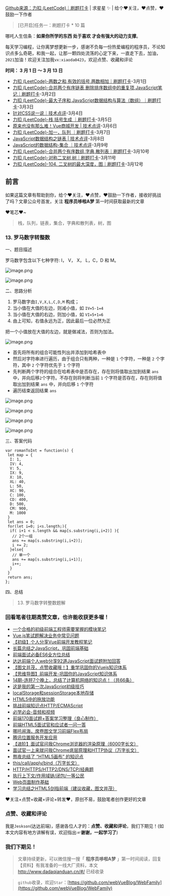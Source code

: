 [Github来源：力扣 (LeetCode)｜刷题打卡](https://github.com/webVueBlog/WebFamily) | 求星星 ✨ | 给个❤️关注，❤️点赞，❤️鼓励一下作者

> [已开启]任务一：刷题打卡 * 10 篇

哪吒人生信条：**如果你所学的东西 处于喜欢 才会有强大的动力支撑**。

每天学习编程，让你离梦想更新一步，感谢不负每一份热爱编程的程序员，不论知识点多么奇葩，和我一起，让那一颗四处流荡的心定下来，一直走下去，加油，`2021`加油！欢迎关注加我`vx:xiaoda0423`，欢迎点赞、收藏和评论

**时间： 3 月 1 日 ～ 3 月 13 日**

- [力扣 (LeetCode)-两数之和,有效的括号,两数相加｜刷题打卡](https://juejin.cn/post/6934840493352157197)-3月1日
- [力扣 (LeetCode)-合并两个有序链表,删除排序数组中的重复项,JavaScript笔记｜刷题打卡](https://juejin.cn/post/6935212632173445151)-3月2日
- [力扣 (LeetCode)-最大子序和,JavaScript数据结构与算法（数组）｜刷题打卡](https://juejin.cn/post/6935568341322956830)-3月3日
- [针对CSS说一说｜技术点评](https://juejin.cn/post/6935952741755781156)-3月4日
- [力扣 (LeetCode)-栈,括号生成 ｜刷题打卡](https://juejin.cn/post/6936378038129164319)-3月5日
- [原来也没有那么难！Vue商城开发 | 技术点评](https://juejin.cn/post/6936871299234922509)-3月6日
- [力扣 (LeetCode)-加一，队列 ｜刷题打卡](https://juejin.cn/post/6937296154132480007)-3月7日
- [JavaScript数据结构之链表 | 技术点评](https://juejin.cn/post/6937443215599468558)-3月8日
- [JavaScript的数据结构-集合 ｜技术点评](https://juejin.cn/post/6937811746245574670)-3月9号
- [力扣 (LeetCode)-合并两个有序数组,字典,散列表｜刷题打卡](https://juejin.cn/post/6938184217868107812)-3月10号
- [力扣 (LeetCode)-对称二叉树,树｜刷题打卡](https://juejin.cn/post/6938556015445016584)-3月11号
- [力扣 (LeetCode)-104. 二叉树的最大深度，图｜刷题打卡](https://juejin.cn/post/6938924519793000456)-3月12号

## 前言

如果这篇文章有帮助到你，给个❤️关注，❤️点赞，❤️鼓励一下作者，接收好挑战了吗？文章公众号首发，关注 **程序员哆啦A梦** 第一时间获取最新的文章

❤️笔芯❤️~

> 栈，队列，链表，集合，字典和散列表，树，图

### 13. 罗马数字转整数

一、题目描述

罗马数字包含以下七种字符: I， V， X， L，C，D 和 M。

![image.png](https://p3-juejin.byteimg.com/tos-cn-i-k3u1fbpfcp/1966e648b2d040bf9aa5032b65abf335~tplv-k3u1fbpfcp-watermark.image)

![image.png](https://p9-juejin.byteimg.com/tos-cn-i-k3u1fbpfcp/e809c0b846aa4e4b9c996e25268c1189~tplv-k3u1fbpfcp-watermark.image)

二、思路分析

1. 罗马数字由`I,V,X,L,C,D,M` 构成；
2. 当小值在大值的左边，则减小值，如 `IV=5-1=4`
3. 当小值在大值的右边，则加小值，如 `VI=5+1=6`
4. 由上可知，右值永远为正，因此最后一位必然为正

把一个小值放在大值的左边，就是做减法，否则为加法。

![image.png](https://p1-juejin.byteimg.com/tos-cn-i-k3u1fbpfcp/70f5144e26c64f088beb057e7be4ad9f~tplv-k3u1fbpfcp-watermark.image)

- 首先将所有的组合可能性列出并添加到哈希表中
- 然后对字符串进行遍历，由于组合只有两种，一种是 `1` 个字符，一种是 `2` 个字符，其中 `2` 个字符优先于 `1` 个字符
- 先判断两个字符的组合在哈希表中是否存在，存在则将值取出加到结果 `ans` 中，并向后移`2`个字符。不存在则将判断当前 `1` 个字符是否存在，存在则将值取出加到结果 `ans` 中，并向后移 `1` 个字符
- 遍历结束返回结果 `ans`

![image.png](https://p6-juejin.byteimg.com/tos-cn-i-k3u1fbpfcp/eb4a4a2d453d453196ee25ed133489e3~tplv-k3u1fbpfcp-watermark.image)

![image.png](https://p1-juejin.byteimg.com/tos-cn-i-k3u1fbpfcp/197c912bb7e842ca9bdd35160773cb47~tplv-k3u1fbpfcp-watermark.image)

![image.png](https://p3-juejin.byteimg.com/tos-cn-i-k3u1fbpfcp/46d79cbb1c1e4ef99647145480ae6c8f~tplv-k3u1fbpfcp-watermark.image)

![image.png](https://p9-juejin.byteimg.com/tos-cn-i-k3u1fbpfcp/6d247c07bdf3489d8f0e3a9fc79195e9~tplv-k3u1fbpfcp-watermark.image)

三、答案代码

```
var romanToInt = function(s) {
 let map = {
  I: 1,
  IV: 4,
  V: 5,
  IX: 9,
  X: 10,
  XL: 40,
  L: 50,
  XC: 90,
  C: 100,
  CD: 400,
  D: 500,
  CM: 900,
  M: 1000
 }
 let ans = 0;
 for(let i=0; i<s.length;){
  if( i+1 < s.length && map[s.substring(i,i+2)] ){
   // 2个一组
   ans += map[s.substring(i,i+2)];
   i += 2;
  }else{
   // 单一个
   ans += map[s.substring(i,i+1)];
   i++;
  }
 }
 return ans;
};
```

四、总结

> 13. 罗马数字转整数题解

### 回看笔者往期高赞文章，也许能收获更多喔！

- [一个合格的初级前端工程师需要掌握的模块笔记](https://juejin.cn/post/6925197705832562696)
- [Vue.js笔试题解决业务中常见问题](https://juejin.cn/post/6916664414422695949)
- [【初级】个人分享Vue前端开发教程笔记](https://juejin.cn/post/6923946134025191432)
- [长篇总结之JavaScript，巩固前端基础](https://juejin.cn/post/6844904078934278158)
- [前端面试必备ES6全方位总结](https://juejin.cn/post/6844904067764846600)
- [达达前端个人web分享92道JavaScript面试题附加回答](https://juejin.cn/post/6913480482638266382)
- [【图文并茂，点赞收藏哦！】重学巩固你的Vuejs知识体系](https://juejin.cn/post/6844904117337341959)
- [【思维导图】前端开发-巩固你的JavaScript知识体系](https://juejin.cn/post/6844904106243391495)
- [14期-连肝7个晚上，总结了计算机网络的知识点！（共66条）](https://juejin.cn/post/6850037263116533773)
- [这是我的第一次JavaScript初级技巧](https://juejin.cn/post/6929701436276097032)
- [localStorage和sessionStorage本地存储](https://juejin.cn/post/6923331849708109838)
- [HTML5中的拖放功能](https://juejin.cn/post/6922602775947771911)
- [挑战前端知识点HTTP/ECMAScript](https://juejin.cn/post/6918735942710722574)
- [必学必会-音频和视频](https://juejin.cn/post/6918011549231775751)
- [前端170面试题+答案学习整理（良心制作）](https://juejin.cn/post/6917635279423537165)
- [前端HTML5面试官和应试者一问一答](https://juejin.cn/post/6917044041863397383)
- [哪吒闹海，席卷图文学习前端Flex布局](https://juejin.cn/post/6916162359765663752)
- [腾讯位置服务开发应用](https://juejin.cn/post/6909784318856396808)
- [【进阶】面试官问我Chrome浏览器的渲染原理（6000字长文）](https://juejin.cn/post/6905946191193325582)
- [面试官一上来就问我Chrome底层原理和HTTP协议（万字长文）](https://juejin.cn/post/6900724539833516040)
- [熬夜总结了 “HTML5画布” 的知识点](https://juejin.cn/post/6855448306517344263)
- [this/call/apply/bind（万字长文）](https://juejin.cn/post/6844904186069401607)
- [HTTP/HTTPS/HTTP2/DNS/TCP/经典题](https://juejin.cn/post/6844904163453714445)
- [执行上下文/作用域链/闭包/一等公民](https://juejin.cn/post/6844904161532706823)
- [Web页面制作基础](https://juejin.cn/post/6844904104712470535)
- [学习总结之HTML5剑指前端（建议收藏，图文并茂）](https://juejin.cn/post/6844904082629459975)

❤️关注+点赞+收藏+评论+转发❤️，原创不易，鼓励笔者创作更好的文章

### 点赞、收藏和评论

我是`Jeskson`(达达前端)，感谢各位人才的：**点赞、收藏和评论**，我们下期见！(如本文内容有地方讲解有误，欢迎指出☞**谢谢，一起学习了**)

### 我们下期见！

> 文章持续更新，可以微信搜一搜「 **程序员哆啦A梦** 」第一时间阅读，回复【资料】有我准备的一线大厂资料，本文 http://www.dadaqianduan.cn/#/ 已经收录

> `github`收录，欢迎`Star`：[https://github.com/webVueBlog/WebFamily](https://github.com/webVueBlog/WebFamily)

